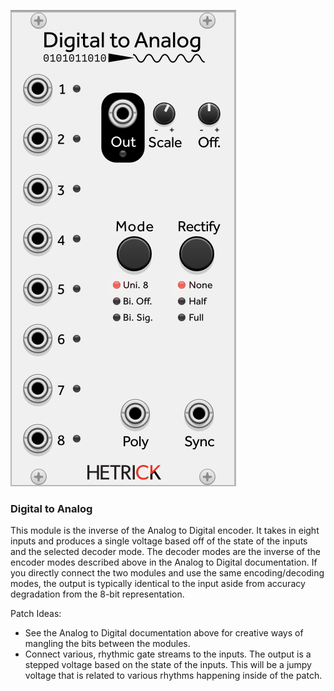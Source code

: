 ![Module](../Images/Modules/DToA.png)

### Digital to Analog
This module is the inverse of the Analog to Digital encoder. It takes in eight inputs and produces a single voltage based off of the state of the inputs and the selected decoder mode. The decoder modes are the inverse of the encoder modes described above in the Analog to Digital documentation. If you directly connect the two modules and use the same encoding/decoding modes, the output is typically identical to the input aside from accuracy degradation from the 8-bit representation.

Patch Ideas:
- See the Analog to Digital documentation above for creative ways of mangling the bits between the modules.
- Connect various, rhythmic gate streams to the inputs. The output is a stepped voltage based on the state of the inputs. This will be a jumpy voltage that is related to various rhythms happening inside of the patch.